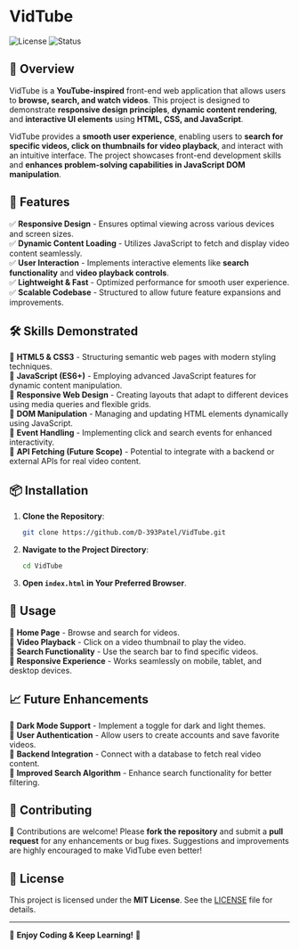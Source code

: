 # VidTube

![License](https://img.shields.io/badge/License-MIT-blue.svg)
![Status](https://img.shields.io/badge/Status-Active-green.svg)

## 🚀 Overview

VidTube is a **YouTube-inspired** front-end web application that allows users to **browse, search, and watch videos**. This project is designed to demonstrate **responsive design principles**, **dynamic content rendering**, and **interactive UI elements** using **HTML, CSS, and JavaScript**. 

VidTube provides a **smooth user experience**, enabling users to **search for specific videos, click on thumbnails for video playback**, and interact with an intuitive interface. The project showcases front-end development skills and **enhances problem-solving capabilities in JavaScript DOM manipulation**.

## 🎯 Features

✅ **Responsive Design** - Ensures optimal viewing across various devices and screen sizes.  
✅ **Dynamic Content Loading** - Utilizes JavaScript to fetch and display video content seamlessly.  
✅ **User Interaction** - Implements interactive elements like **search functionality** and **video playback controls**.  
✅ **Lightweight & Fast** - Optimized performance for smooth user experience.  
✅ **Scalable Codebase** - Structured to allow future feature expansions and improvements.  

## 🛠️ Skills Demonstrated

📌 **HTML5 & CSS3** - Structuring semantic web pages with modern styling techniques.  
📌 **JavaScript (ES6+)** - Employing advanced JavaScript features for dynamic content manipulation.  
📌 **Responsive Web Design** - Creating layouts that adapt to different devices using media queries and flexible grids.  
📌 **DOM Manipulation** - Managing and updating HTML elements dynamically using JavaScript.  
📌 **Event Handling** - Implementing click and search events for enhanced interactivity.  
📌 **API Fetching (Future Scope)** - Potential to integrate with a backend or external APIs for real video content.  

## 📦 Installation

1. **Clone the Repository**:
   ```bash
   git clone https://github.com/D-393Patel/VidTube.git
   ```
2. **Navigate to the Project Directory**:
   ```bash
   cd VidTube
   ```
3. **Open `index.html` in Your Preferred Browser**.

## 🚀 Usage

🔹 **Home Page** - Browse and search for videos.  
🔹 **Video Playback** - Click on a video thumbnail to play the video.  
🔹 **Search Functionality** - Use the search bar to find specific videos.  
🔹 **Responsive Experience** - Works seamlessly on mobile, tablet, and desktop devices.  

## 📈 Future Enhancements

🚀 **Dark Mode Support** - Implement a toggle for dark and light themes.  
🚀 **User Authentication** - Allow users to create accounts and save favorite videos.  
🚀 **Backend Integration** - Connect with a database to fetch real video content.  
🚀 **Improved Search Algorithm** - Enhance search functionality for better filtering.  

## 🤝 Contributing

🙌 Contributions are welcome! Please **fork the repository** and submit a **pull request** for any enhancements or bug fixes. Suggestions and improvements are highly encouraged to make VidTube even better!  

## 📜 License

This project is licensed under the **MIT License**. See the [LICENSE](./LICENSE) file for details.  

---
🚀 **Enjoy Coding & Keep Learning!** 🎯

